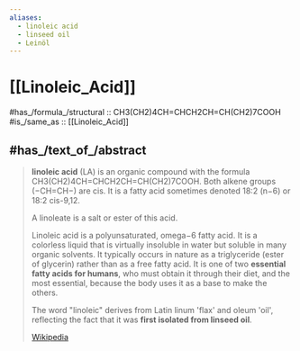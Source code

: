 ```yaml
---
aliases:
  - linoleic acid
  - linseed oil
  - Leinöl
---
```


# [[Linoleic_Acid]] 

#has_/formula_/structural :: CH3(CH2)4CH=CHCH2CH=CH(CH2)7COOH 
#is_/same_as :: [[Linoleic_Acid]]

## #has_/text_of_/abstract 

> **linoleic acid** (LA) is an organic compound with the formula CH3(CH2)4CH=CHCH2CH=CH(CH2)7COOH. 
> Both alkene groups (−CH=CH−) are cis. 
> It is a fatty acid sometimes denoted 18:2 (n−6) or 18:2 cis-9,12. 
> 
> A linoleate is a salt or ester of this acid.
>
> Linoleic acid is a polyunsaturated, omega−6 fatty acid. 
> It is a colorless liquid that is virtually insoluble in water but soluble in many organic solvents. 
> It typically occurs in nature as a triglyceride (ester of glycerin) rather than as a free fatty acid. 
> It is one of two **essential fatty acids for humans**, who must obtain it through their diet, 
> and the most essential, because the body uses it as a base to make the others.
>
> The word "linoleic" derives from Latin linum 'flax' and  oleum 'oil', 
> reflecting the fact that it was **first isolated from linseed oil**.
>
> [Wikipedia](https://en.wikipedia.org/wiki/Linoleic%20acid) 

